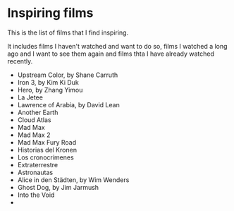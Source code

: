 # Inspiring films

This is the list of films that I find inspiring.

It includes films I haven't watched and want to do so, films I watched a long ago and I want to see them again and films thta I have already watched recently.

  * Upstream Color, by Shane Carruth
  * Iron 3, by Kim Ki Duk
  * Hero, by Zhang Yimou
  * La Jetee
  * Lawrence of Arabia, by David Lean
  * Another Earth
  * Cloud Atlas
  * Mad Max
  * Mad Max 2
  * Mad Max Fury Road
  * Historias del Kronen
  * Los cronocrímenes
  * Extraterrestre
  * Astronautas
  * Alice in den Städten, by Wim Wenders
  * Ghost Dog, by Jim Jarmush
  * Into the Void
  *  
